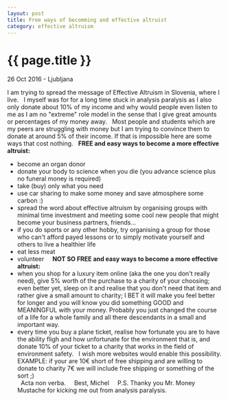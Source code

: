 ```yaml
---
layout: post
title: Free ways of becomming and effective altruist
category: effective altruism
---
```


{{ page.title }}
================

<p class="meta">26 Oct 2016 - Ljubljana</p>

I am trying to spread the message of Effective Altruism in Slovenia, where I live. 
&nbsp;
I myself was for for a long time stuck in analysis paralysis as I also only donate about 10% of my income and why would people even listen to me as I am no "extreme" role model in the sense that I give great amounts or percentages of my money away.
&nbsp;
Most people and students which are my peers are struggling with money but I am trying to convince them to donate at around 5% of their income.
If that is impossible here are some ways that cost nothing.
&nbsp;
**FREE and easy ways to become a more effective altruist:**
- become an organ donor
- donate your body to science when you die (you advance science plus no funeral money is required)
- take (buy) only what you need
- use car sharing to make some money and save atmosphere some carbon :)
- spread the word about effective altruism by organising groups with minimal time investment and meeting some cool new people that might become your business partners, friends...
- if you do sports or any other hobby, try organising a group for those who can't afford payed lessons or to simply motivate yourself and others to live a healthier life
- eat less meat
- volunteer
&nbsp;
&nbsp;
**NOT SO FREE and easy ways to become a more effective altruist:**
- when you shop for a luxury item online (aka the one you don't really need), give 5% worth of the purchase to a charity of your choosing; even better yet, sleep on it and realise that you don't need that item and rather give a small amount to charity; I BET it will make you feel better for longer and you will know you did something GOOD and MEANINGFUL with your money. Probably you just changed the course of a life for a whole family and all there descendants in a small and important way.
- every time you buy a plane ticket, realise how fortunate you are to have the ability fligh and how unfortunate for the environment that is, and donate 10% of your ticket to a charity that works in the field of environment safety.
&nbsp;
I wish more websites would enable this possibility.
EXAMPLE: if your are 10€ short of free shipping and are willing to donate to charity 7€ we will include free shipping or something of the sort ;)    
&nbsp;
Acta non verba.
&nbsp;
&nbsp;
Best, Michel 
&nbsp;
&nbsp;
P.S. Thanky you Mr. Money Mustache for kicking me out from analysis paralysis.
